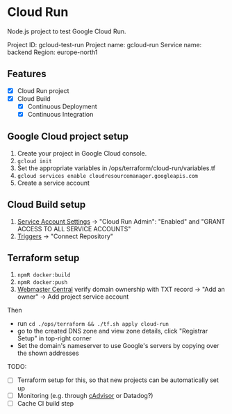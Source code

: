 # Cloud Run

Node.js project to test Google Cloud Run.

Project ID: gcloud-test-run
Project name: gcloud-run
Service name: backend
Region: europe-north1

## Features

- [x] Cloud Run project
- [x] Cloud Build
  - [x] Continuous Deployment
  - [x] Continuous Integration

## Google Cloud project setup

1. Create your project in Google Cloud console.
2. `gcloud init`
3. Set the appropriate variables in /ops/terraform/cloud-run/variables.tf
4. `gcloud services enable cloudresourcemanager.googleapis.com`
5. Create a service account

## Cloud Build setup

1. [Service Account Settings](https://console.cloud.google.com/cloud-build/settings?_ga=2.236470785.1229268789.1585354558-2078502783.1565611039) ->
   "Cloud Run Admin": "Enabled" and "GRANT ACCESS TO ALL SERVICE ACCOUNTS"
2. [Triggers](https://console.cloud.google.com/cloud-build/triggers) -> "Connect Repository"

## Terraform setup

1. `npmR docker:build`
1. `npmR docker:push`
1. [Webmaster Central](https://www.google.com/webmasters/verification/details?hl=en-GB&domain=dev.pictures)
   verify domain ownership with TXT record -> "Add an owner" -> Add project service account

Then

- run `cd ./ops/terraform && ./tf.sh apply cloud-run`
- go to the created DNS zone and view zone details, click "Registrar Setup" in top-right corner
- Set the domain's nameserver to use Google's servers by copying over the shown addresses

TODO:

- [ ] Terraform setup for this, so that new projects can be automatically set up
- [ ] Monitoring (e.g. through [cAdvisor](https://github.com/google/cadvisor) or Datadog?)
- [ ] Cache CI build step
